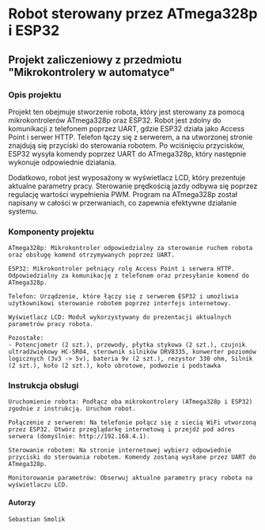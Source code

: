 
# Robot sterowany przez ATmega328p i ESP32



## Projekt zaliczeniowy z przedmiotu "Mikrokontrolery w automatyce"

### Opis projektu

Projekt ten obejmuje stworzenie robota, który jest sterowany za pomocą mikrokontrolerów ATmega328p oraz ESP32. Robot jest zdolny do komunikacji z telefonem poprzez UART, gdzie ESP32 działa jako Access Point i serwer HTTP. Telefon łączy się z serwerem, a na utworzonej stronie znajdują się przyciski do sterowania robotem. Po wciśnięciu przycisków, ESP32 wysyła komendy poprzez UART do ATmega328p, który następnie wykonuje odpowiednie działania.

Dodatkowo, robot jest wyposażony w wyświetlacz LCD, który prezentuje aktualne parametry pracy. Sterowanie prędkością jazdy odbywa się poprzez regulację wartości wypełnienia PWM. Program na ATmega328p został napisany w całości w przerwaniach, co zapewnia efektywne działanie systemu.

### Komponenty projektu

    ATmega328p: Mikrokontroler odpowiedzialny za sterowanie ruchem robota oraz obsługę komend otrzymywanych poprzez UART.

    ESP32: Mikrokontroler pełniący rolę Access Point i serwera HTTP. Odpowiedzialny za komunikację z telefonem oraz przesyłanie komend do ATmega328p.

    Telefon: Urządzenie, które łączy się z serwerem ESP32 i umożliwia użytkownikowi sterowanie robotem poprzez interfejs internetowy.

    Wyświetlacz LCD: Moduł wykorzystywany do prezentacji aktualnych parametrów pracy robota.

    Pozostałe:
    - Potencjometr (2 szt.), przewody, płytka stykowa (2 szt.), czujnik ultradźwiękowy HC-SR04, sterownik silników DRV8335, konwerter poziomów logicznych (3v3 -> 5v), bateria 9v (2 szt.), rezystor 330 ohm, Silnik (2 szt.), koło (2 szt.), koło obrotowe, podwozie i podstawka

### Instrukcja obsługi

    Uruchomienie robota: Podłącz oba mikrokontrolery (ATmega328p i ESP32) zgodnie z instrukcją. Uruchom robot.

    Połączenie z serwerem: Na telefonie połącz się z siecią WiFi utworzoną przez ESP32. Otwórz przeglądarkę internetową i przejdź pod adres serwera (domyślnie: http://192.168.4.1).

    Sterowanie robotem: Na stronie internetowej wybierz odpowiednie przyciski do sterowania robotem. Komendy zostaną wysłane przez UART do ATmega328p.

    Monitorowanie parametrów: Obserwuj aktualne parametry pracy robota na wyświetlaczu LCD.


#### Autorzy

    Sebastian Smolik